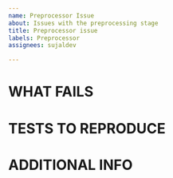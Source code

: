 ```yaml
---
name: Preprocessor Issue
about: Issues with the preprocessing stage
title: Preprocessor issue
labels: Preprocessor
assignees: sujaldev

---
```


# WHAT FAILS

# TESTS TO REPRODUCE

# ADDITIONAL INFO
